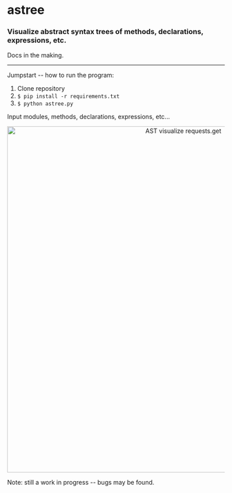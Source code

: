 # astree
### Visualize abstract syntax trees of methods, declarations, expressions, etc.

Docs in the making.
<hr>
  
Jumpstart -- how to run the program:
1) Clone repository
2) ```$ pip install -r requirements.txt```<br>
3) ```$ python astree.py```

Input modules, methods, declarations, expressions, etc...<br>

<p align = 'center'>
<img src=https://i.imgur.com/41FcAwg.png alt="AST visualize requests.get"
    width=800><br>
</p>

Note: still a work in progress -- bugs may be found.
